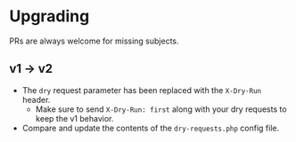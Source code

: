 # Upgrading

PRs are always welcome for missing subjects.

## v1 → v2

- The `dry` request parameter has been replaced with the `X-Dry-Run` header. 
  - Make sure to send `X-Dry-Run: first` along with your dry requests to keep the v1 behavior.
- Compare and update the contents of the `dry-requests.php` config file.
